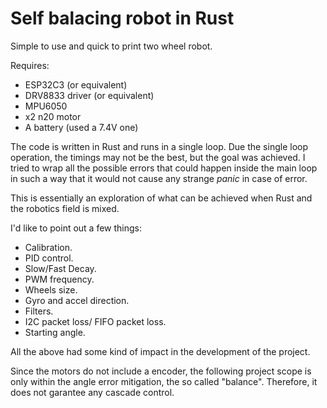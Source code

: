 # Self balacing robot in Rust

Simple to use and quick to print two wheel robot.

Requires:

* ESP32C3 (or equivalent)
* DRV8833 driver (or equivalent)
* MPU6050
* x2 n20 motor
* A battery (used a 7.4V one)

The code is written in Rust and runs in a single loop. Due the single loop operation, the timings may not be the best, but the goal was achieved. I tried to wrap all the possible errors that could happen inside the main loop in such a way that it would not cause any strange _panic_ in case of error.

This is essentially an exploration of what can be achieved when Rust and the robotics field is mixed.

I'd like to point out a few things:

* Calibration.
* PID control.
* Slow/Fast Decay.
* PWM frequency.
* Wheels size.
* Gyro and accel direction.
* Filters.
* I2C packet loss/ FIFO packet loss.
* Starting angle.

All the above had some kind of impact in the development of the project. 

Since the motors do not include a encoder, the following project scope is only within the angle error mitigation, the so called "balance". Therefore, it does not garantee any cascade control.
